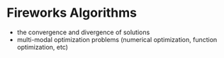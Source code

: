 # Fireworks Algorithms
* the convergence and divergence of solutions
* multi-modal optimization problems (numerical optimization, function optimization, etc)
